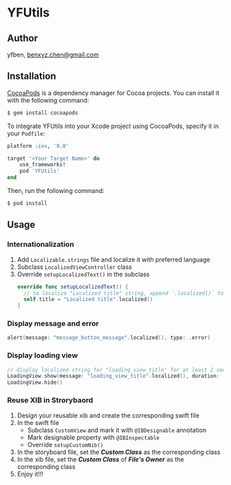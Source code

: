 # YFUtils

## Author
yfben, benxyz.chen@gmail.com

## Installation
[CocoaPods](http://cocoapods.org/) is a dependency manager for Cocoa projects. You can install it with the following command:

```bash
$ gem install cocoapods
```

To integrate YFUtils into your Xcode project using CocoaPods, specify it in your `Podfile`:

```ruby
platform :ios, '9.0'

target '<Your Target Name>' do
    use_frameworks!
    pod 'YFUtils'
end
```

Then, run the following command:
```bash
$ pod install
```

## Usage
### Internationalization
1. Add `Localizable.strings` file and localize it with preferred language
2. Subclass `LocalizedViewController` class
3. Override `setupLocalizedText()` in the subclass
    ```swift
    override func setupLocalizedText() {
      // to localize "Localized title" string, append `.localized()` to it
      self.title = "Localized title".localized()
    }
    ```

### Display message and error
```swift
alert(message: "message_button_message".localized(), type: .error)
```

### Display loading view
```swift
// display localized string for "loading_view_title" for at least 2 seconds
LoadingView.show(message: "loading_view_title".localized(), duration: .milliseconds(Int(2.0 * 1000)))
LoadingView.hide()
```

### Reuse XIB in Strorybaord
1. Design your reusable xib and create the corresponding swift file
2. In the swift file
    - Subclass `CustomView` and mark it with `@IBDesignable` annotation
    - Mark designable property with `@IBInspectable`
    - Override `setupCustomNib()`
3. In the storyboard file, set the ***Custom Class*** as the corresponding class
4. In the xib file, set the ***Custom Class*** of ***File's Owner*** as the corresponding class
5. Enjoy it!!!